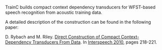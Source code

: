 TrainC builds compact context dependency transducers for WFST-based speech recognition from acoustic training data.

A detailed description of the construction can be found in the following paper:

D. Rybach and M. Riley. [Direct Construction of Compact Context-Dependency Transducers From Data](http://www-i6.informatik.rwth-aachen.de/publications/download/671/Rybach-Riley--DirectConstructionofCompactContext-DependencyTransducersFromData--2010.pdf). In [Interspeech 2010](http://www.interspeech2010.org), pages 218-221.